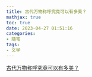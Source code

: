 ```yaml
---
title: 古代万物称呼究竟可以有多美？
mathjax: true
toc: true
date: 2023-04-27 01:51:16
categories:
- 随笔
tags:
- 文学
---
```


[古代万物称呼究竟可以有多美？](https://zhuanlan.zhihu.com/p/561800590)
